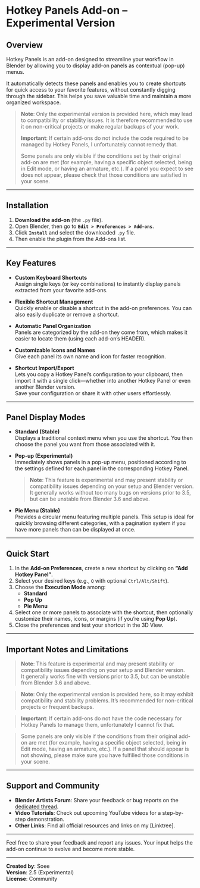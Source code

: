 # **Hotkey Panels** Add-on – Experimental Version

## Overview

Hotkey Panels is an add-on designed to streamline your workflow in Blender by allowing you to display add-on panels as contextual (pop-up) menus.

It automatically detects these panels and enables you to create shortcuts for quick access to your favorite features, without constantly digging through the sidebar. This helps you save valuable time and maintain a more organized workspace.

> **Note**: Only the experimental version is provided here, which may lead to compatibility or stability issues. It is therefore recommended to use it on non-critical projects or make regular backups of your work.
>
> **Important**: If certain add-ons do not include the code required to be managed by Hotkey Panels, I unfortunately cannot remedy that.
>
> Some panels are only visible if the conditions set by their original add-on are met (for example, having a specific object selected, being in Edit mode, or having an armature, etc.). If a panel you expect to see does not appear, please check that those conditions are satisfied in your scene.

---

## Installation

1. **Download the add-on** (the `.py` file).
2. Open Blender, then go to **`Edit > Preferences > Add-ons`**.
3. Click **`Install`** and select the downloaded `.py` file.
4. Then enable the plugin from the Add-ons list.

---

## Key Features

- **Custom Keyboard Shortcuts**  
  Assign single keys (or key combinations) to instantly display panels extracted from your favorite add-ons.

- **Flexible Shortcut Management**  
  Quickly enable or disable a shortcut in the add-on preferences. You can also easily duplicate or remove a shortcut.

- **Automatic Panel Organization**  
  Panels are categorized by the add-on they come from, which makes it easier to locate them (using each add-on’s HEADER).

- **Customizable Icons and Names**  
  Give each panel its own name and icon for faster recognition.

- **Shortcut Import/Export**  
  Lets you copy a Hotkey Panel’s configuration to your clipboard, then import it with a single click—whether into another Hotkey Panel or even another Blender version.  
  Save your configuration or share it with other users effortlessly.

---

## Panel Display Modes

- **Standard (Stable)**  
  Displays a traditional context menu when you use the shortcut. You then choose the panel you want from those associated with it.

- **Pop-up (Experimental)**  
  Immediately shows panels in a pop-up menu, positioned according to the settings defined for each panel in the corresponding Hotkey Panel.  
  > **Note**: This feature is experimental and may present stability or compatibility issues depending on your setup and Blender version.  
  > It generally works without too many bugs on versions prior to 3.5, but can be unstable from Blender 3.6 and above.

- **Pie Menu (Stable)**  
  Provides a circular menu featuring multiple panels. This setup is ideal for quickly browsing different categories, with a pagination system if you have more panels than can be displayed at once.

---

## Quick Start

1. In the **Add-on Preferences**, create a new shortcut by clicking on **“Add Hotkey Panel”**.
2. Select your desired keys (e.g., `Q` with optional `Ctrl/Alt/Shift`).
3. Choose the **Execution Mode** among:
   - **Standard**
   - **Pop Up**
   - **Pie Menu**
4. Select one or more panels to associate with the shortcut, then optionally customize their names, icons, or margins (if you’re using **Pop Up**).
5. Close the preferences and test your shortcut in the 3D View.

---

## Important Notes and Limitations

> **Note**: This feature is experimental and may present stability or compatibility issues depending on your setup and Blender version.  
> It generally works fine with versions prior to 3.5, but can be unstable from Blender 3.6 and above.

> **Note**: Only the experimental version is provided here, so it may exhibit compatibility and stability problems. It’s recommended for non-critical projects or frequent backups.

> **Important**: If certain add-ons do not have the code necessary for Hotkey Panels to manage them, unfortunately I cannot fix that.

> Some panels are only visible if the conditions from their original add-on are met (for example, having a specific object selected, being in Edit mode, having an armature, etc.). If a panel that should appear is not showing, please make sure you have fulfilled those conditions in your scene.

---

## Support and Community

- **Blender Artists Forum**: Share your feedback or bug reports on the [dedicated thread](https://blenderartists.org/t/hotkey-panels-feedback/1542369?u=soee).  
- **Video Tutorials**: Check out upcoming YouTube videos for a step-by-step demonstration.  
- **Other Links**: Find all official resources and links on my [Linktree].

---

Feel free to share your feedback and report any issues. Your input helps the add-on continue to evolve and become more stable.

---

**Created by**: Soee  
**Version**: 2.5 (Experimental)  
**License**: Community  

